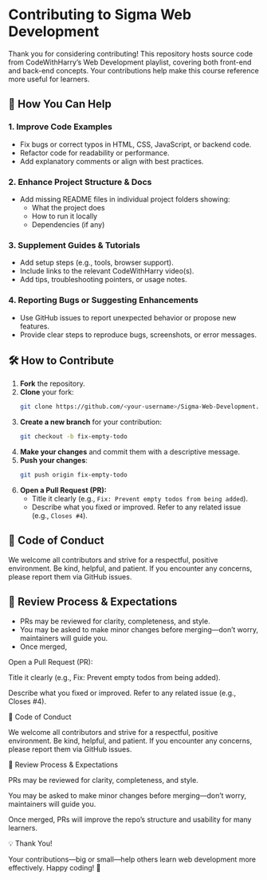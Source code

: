 # Contributing to Sigma Web Development

Thank you for considering contributing! This repository hosts source code from CodeWithHarry’s Web Development playlist, covering both front-end and back-end concepts. Your contributions help make this course reference more useful for learners.

## 🚀 How You Can Help

### 1. Improve Code Examples
- Fix bugs or correct typos in HTML, CSS, JavaScript, or backend code.
- Refactor code for readability or performance.
- Add explanatory comments or align with best practices.

### 2. Enhance Project Structure & Docs
- Add missing README files in individual project folders showing:
    - What the project does
    - How to run it locally
    - Dependencies (if any)

### 3. Supplement Guides & Tutorials
- Add setup steps (e.g., tools, browser support).
- Include links to the relevant CodeWithHarry video(s).
- Add tips, troubleshooting pointers, or usage notes.

### 4. Reporting Bugs or Suggesting Enhancements
- Use GitHub issues to report unexpected behavior or propose new features.
- Provide clear steps to reproduce bugs, screenshots, or error messages.

## 🛠️ How to Contribute

1. **Fork** the repository.
2. **Clone** your fork:
     ```bash
     git clone https://github.com/<your-username>/Sigma-Web-Development.git
     ```
3. **Create a new branch** for your contribution:
     ```bash
     git checkout -b fix-empty-todo
     ```
4. **Make your changes** and commit them with a descriptive message.
5. **Push your changes**:
     ```bash
     git push origin fix-empty-todo
     ```
6. **Open a Pull Request (PR):**
     - Title it clearly (e.g., `Fix: Prevent empty todos from being added`).
     - Describe what you fixed or improved. Refer to any related issue (e.g., `Closes #4`).

## 🤝 Code of Conduct

We welcome all contributors and strive for a respectful, positive environment.
Be kind, helpful, and patient. If you encounter any concerns, please report them via GitHub issues.

## 🔎 Review Process & Expectations

- PRs may be reviewed for clarity, completeness, and style.
- You may be asked to make minor changes before merging—don’t worry, maintainers will guide you.
- Once merged,


Open a Pull Request (PR):

Title it clearly (e.g., Fix: Prevent empty todos from being added).

Describe what you fixed or improved. Refer to any related issue (e.g., Closes #4).

🤝 Code of Conduct

We welcome all contributors and strive for a respectful, positive environment.
Be kind, helpful, and patient. If you encounter any concerns, please report them via GitHub issues.

🔎 Review Process & Expectations

PRs may be reviewed for clarity, completeness, and style.

You may be asked to make minor changes before merging—don’t worry, maintainers will guide you.

Once merged, PRs will improve the repo’s structure and usability for many learners.

💡 Thank You!

Your contributions—big or small—help others learn web development more effectively.
Happy coding! 🚀